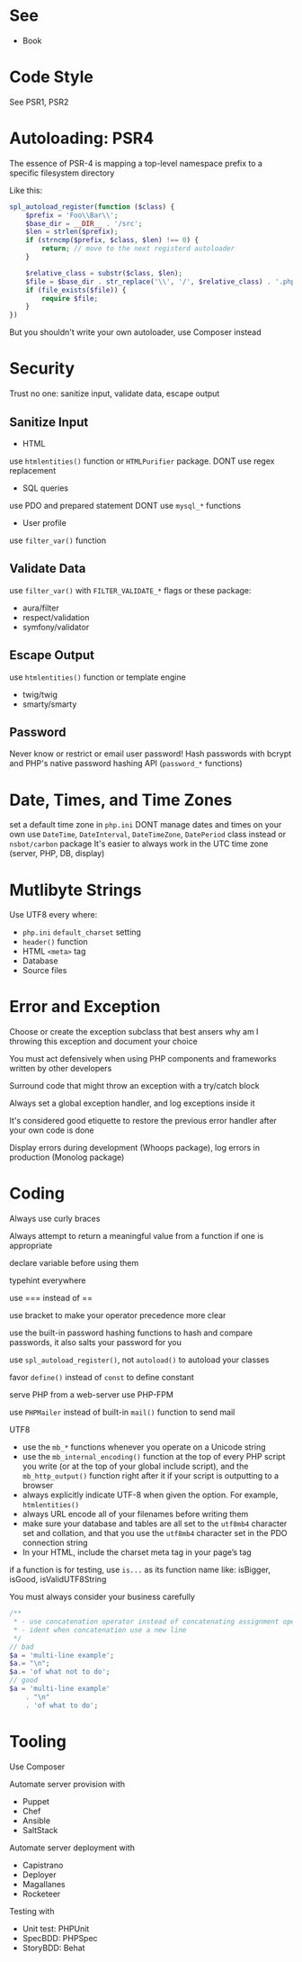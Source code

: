 # See
- Book <Modern PHP>

# Code Style

See PSR1, PSR2

# Autoloading: PSR4

The essence of PSR-4 is mapping a top-level namespace prefix to a specific filesystem directory

Like this:

```php
spl_autoload_register(function ($class) {
    $prefix = 'Foo\\Bar\\';
    $base_dir = __DIR__ . '/src';
    $len = strlen($prefix);
    if (strncmp($prefix, $class, $len) !== 0) {
        return; // move to the next registerd autoloader
    }

    $relative_class = substr($class, $len);
    $file = $base_dir . str_replace('\\', '/', $relative_class) . '.php';
    if (file_exists($file)) {
        require $file;
    }
})
```

But you shouldn't write your own autoloader, use Composer instead

# Security

Trust no one: sanitize input, validate data, escape output

## Sanitize Input

- HTML

use `htmlentities()` function or `HTMLPurifier` package.
DONT use regex replacement

- SQL queries

use PDO and prepared statement
DONT use `mysql_*` functions

- User profile

use `filter_var()` function

## Validate Data

use `filter_var()` with `FILTER_VALIDATE_*` flags or these package:
- aura/filter
- respect/validation
- symfony/validator

## Escape Output

use `htmlentities()` function or template engine
- twig/twig
- smarty/smarty

## Password

Never know or restrict or email user password!
Hash passwords with bcrypt and PHP's native password hashing API (`password_*` functions)

# Date, Times, and Time Zones

set a default time zone in `php.ini`
DONT manage dates and times on your own
use `DateTime`, `DateInterval`, `DateTimeZone`, `DatePeriod` class instead or `nsbot/carbon` package
It's easier to always work in the UTC time zone (server, PHP, DB, display)

# Mutlibyte Strings

Use UTF8 every where:
- `php.ini` `default_charset` setting
- `header()` function
- HTML `<meta>` tag
- Database
- Source files

# Error and Exception

Choose or create the exception subclass that best ansers why am I throwing this exception
and document your choice

You must act defensively when using PHP components and frameworks written by other developers

Surround code that might throw an exception with a try/catch block

Always set a global exception handler, and log exceptions inside it

It's considered good etiquette to restore the previous error handler after your own code is done

Display errors during development (Whoops package), log errors in production (Monolog package)

# Coding

Always use curly braces

Always attempt to return a meaningful value from a function if one is appropriate

declare variable before using them

typehint everywhere

use === instead of ==

use bracket to make your operator precedence more clear

use the built-in password hashing functions to hash and compare passwords, it
  also salts your password for you

use `spl_autoload_register()`, not `autoload()` to autoload your classes

favor `define()` instead of `const` to define constant

serve PHP from a web-server use PHP-FPM

use `PHPMailer` instead of built-in `mail()` function to send mail

UTF8
- use the `mb_*` functions whenever you operate on a Unicode string
- use the `mb_internal_encoding()` function at the top of every PHP script you
  write (or at the top of your global include script), and the `mb_http_output()`
  function right after it if your script is outputting to a browser
- always explicitly indicate UTF-8 when given the option. For example, `htmlentities()`
- always URL encode all of your filenames before writing them
- make sure your database and tables are all set to the `utf8mb4` character set
  and collation, and that you use the `utf8mb4` character set in the PDO connection string
- In your HTML, include the charset meta tag in your page’s <head> tag

if a function is for testing, use `is...` as its function name like: isBigger, isGood, isValidUTF8String

You must always consider your business carefully

```php
/**
 * - use concatenation operator instead of concatenating assignment operator
 * - ident when concatenation use a new line
 */
// bad
$a = 'multi-line example';
$a.= "\n";
$a.= 'of what not to do';
// good
$a = 'multi-line example'
    . "\n"
    . 'of what to do';
```

# Tooling

Use Composer

Automate server provision with
- Puppet
- Chef
- Ansible
- SaltStack

Automate server deployment with
- Capistrano
- Deployer
- Magallanes
- Rocketeer

Testing with
- Unit test: PHPUnit
- SpecBDD: PHPSpec
- StoryBDD: Behat

